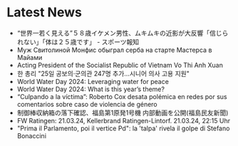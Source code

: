 # Latest News
-  “世界一若く見える”５８歳イケメン男性、ムキムキの近影が大反響「信じられない」「体は２５歳です」 - スポーツ報知
-  Муж Свитолиной Монфис обыграл серба на старте Мастерса в Майами
-  Acting President of the Socialist Republic of Vietnam Vo Thi Anh Xuan
-  한 총리 "25일 공보의·군의관 247명 추가…시니어 의사 고용 지원"
-  World Water Day 2024: Leveraging water for peace
-  World Water Day 2024: What is this year’s theme?
-  “Culpando a la víctima”: Roberto Cox desata polémica en redes por sus comentarios sobre caso de violencia de género
-  制御棒収納箱の落下確認、福島第1原発1号機 内部動画を公開(福島民友新聞)
-  FW Ratingen: 21.03.24, Kellerbrand Ratingen-Lintorf. 21.03.24, 22:15 Uhr
-  "Prima il Parlamento, poi il vertice Pd": la 'talpa' rivela il golpe di Stefano Bonaccini
